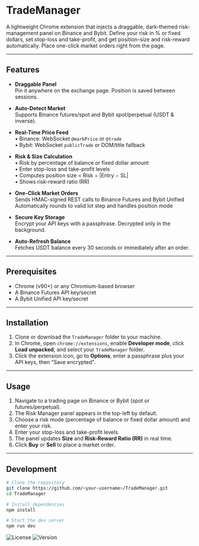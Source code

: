 # TradeManager

A lightweight Chrome extension that injects a draggable, dark-themed risk-management panel on Binance and Bybit. Define your risk in % or fixed dollars, set stop-loss and take-profit, and get position-size and risk-reward automatically. Place one-click market orders right from the page.

---

## Features

- **Draggable Panel**  
  Pin it anywhere on the exchange page. Position is saved between sessions.

- **Auto-Detect Market**  
  Supports Binance futures/spot and Bybit spot/perpetual (USDT & inverse).

- **Real-Time Price Feed**  
  • Binance: WebSocket `@markPrice` or `@trade`  
  • Bybit: WebSocket `publicTrade` or DOM/title fallback

- **Risk & Size Calculation**  
  • Risk by percentage of balance or fixed dollar amount  
  • Enter stop-loss and take-profit levels  
  • Computes position size = Risk ÷ |Entry − SL|  
  • Shows risk-reward ratio (RR)

- **One-Click Market Orders**  
  Sends HMAC-signed REST calls to Binance Futures and Bybit Unified  
  Automatically rounds to valid lot step and handles position mode

- **Secure Key Storage**  
  Encrypt your API keys with a passphrase. Decrypted only in the background.

- **Auto-Refresh Balance**  
  Fetches USDT balance every 30 seconds or immediately after an order.

---

## Prerequisites

- Chrome (v90+) or any Chromium-based browser  
- A Binance Futures API key/secret  
- A Bybit Unified API key/secret  

---

## Installation

1. Clone or download the `TradeManager` folder to your machine.
2. In Chrome, open `chrome://extensions`, enable **Developer mode**, click **Load unpacked**, and select your `TradeManager` folder.
3. Click the extension icon, go to **Options**, enter a passphrase plus your API keys, then “Save encrypted”.

---

## Usage

1. Navigate to a trading page on Binance or Bybit (spot or futures/perpetual).  
2. The Risk Manager panel appears in the top-left by default.  
3. Choose a risk mode (percentage of balance or fixed dollar amount) and enter your risk.  
4. Enter your stop-loss and take-profit levels.  
5. The panel updates **Size** and **Risk-Reward Ratio (RR)** in real time.  
6. Click **Buy** or **Sell** to place a market order.  

---

## Development

```bash
# Clone the repository
git clone https://github.com/<your-username>/TradeManager.git
cd TradeManager

# Install dependencies
npm install

# Start the dev server
npm run dev

```



![License](https://img.shields.io/badge/license-MIT-blue)
![Version](https://img.shields.io/badge/version-1.0.0-green)


